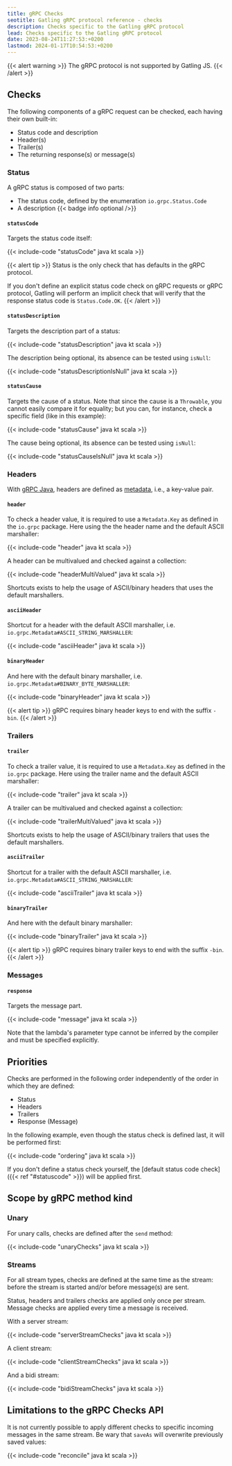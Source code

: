 ```yaml
---
title: gRPC Checks
seotitle: Gatling gRPC protocol reference - checks
description: Checks specific to the Gatling gRPC protocol
lead: Checks specific to the Gatling gRPC protocol
date: 2023-08-24T11:27:53:+0200
lastmod: 2024-01-17T10:54:53:+0200
---
```


{{< alert warning >}}
The gRPC protocol is not supported by Gatling JS.
{{< /alert >}}

## Checks

The following components of a gRPC request can be checked, each having their own built-in:

- Status code and description
- Header(s)
- Trailer(s)
- The returning response(s) or message(s)

### Status

A gRPC status is composed of two parts:

- The status code, defined by the enumeration `io.grpc.Status.Code`
- A description {{< badge info optional />}}

#### `statusCode`

Targets the status code itself:

{{< include-code "statusCode" java kt scala >}}

{{< alert tip >}}
Status is the only check that has defaults in the gRPC protocol.

If you don't define an explicit status code check on gRPC requests or gRPC protocol, Gatling will perform an implicit
check that will verify that the response status code is `Status.Code.OK`.
{{< /alert >}}

#### `statusDescription`

Targets the description part of a status:

{{< include-code "statusDescription" java kt scala >}}

The description being optional, its absence can be tested using `isNull`:

{{< include-code "statusDescriptionIsNull" java kt scala >}}

#### `statusCause`

Targets the cause of a status. Note that since the cause is a `Throwable`, you cannot easily compare it for equality;
but you can, for instance, check a specific field (like in this example):

{{< include-code "statusCause" java kt scala >}}

The cause being optional, its absence can be tested using `isNull`:

{{< include-code "statusCauseIsNull" java kt scala >}}

### Headers

With [gRPC Java](https://github.com/grpc/grpc-java),
headers are defined as [metadata](https://grpc.io/docs/guides/metadata/), i.e., a key-value pair.

#### `header`

To check a header value, it is required to use a `Metadata.Key` as defined in the `io.grpc` package. Here using the
the header name and the default ASCII marshaller:

{{< include-code "header" java kt scala >}}

A header can be multivalued and checked against a collection:

{{< include-code "headerMultiValued" java kt scala >}}

Shortcuts exists to help the usage of ASCII/binary headers that uses the default marshallers.

#### `asciiHeader`

Shortcut for a header with the default ASCII marshaller, i.e. `io.grpc.Metadata#ASCII_STRING_MARSHALLER`:

{{< include-code "asciiHeader" java kt scala >}}

#### `binaryHeader`

And here with the default binary marshaller, i.e. `io.grpc.Metadata#BINARY_BYTE_MARSHALLER`:

{{< include-code "binaryHeader" java kt scala >}}

{{< alert tip >}}
gRPC requires binary header keys to end with the suffix `-bin`.
{{< /alert >}}

### Trailers

#### `trailer`

To check a trailer value, it is required to use a `Metadata.Key` as defined in the `io.grpc` package. Here using the
trailer name and the default ASCII marshaller:

{{< include-code "trailer" java kt scala >}}

A trailer can be multivalued and checked against a collection:

{{< include-code "trailerMultiValued" java kt scala >}}

Shortcuts exists to help the usage of ASCII/binary trailers that uses the default marshallers.

#### `asciiTrailer`

Shortcut for a trailer with the default ASCII marshaller, i.e. `io.grpc.Metadata#ASCII_STRING_MARSHALLER`:

{{< include-code "asciiTrailer" java kt scala >}}

#### `binaryTrailer`

And here with the default binary marshaller:

{{< include-code "binaryTrailer" java kt scala >}}

{{< alert tip >}}
gRPC requires binary trailer keys to end with the suffix `-bin`.
{{< /alert >}}

### Messages

#### `response`

Targets the message part. 

{{< include-code "message" java kt scala >}}

Note that the lambda's parameter type cannot be inferred by the compiler and must be specified explicitly.

## Priorities

Checks are performed in the following order independently of the order in which they are defined:

- Status
- Headers
- Trailers
- Response (Message) 

In the following example, even though the status check is defined last, it will be performed first:

{{< include-code "ordering" java kt scala >}} 

If you don't define a status check yourself, the [default status code check]({{< ref "#statuscode" >}})
will be applied first.

## Scope by gRPC method kind

### Unary

For unary calls, checks are defined after the `send` method:

{{< include-code "unaryChecks" java kt scala >}}

### Streams

For all stream types, checks are defined at the same time as the stream: before the stream is started and/or before
message(s) are sent.

Status, headers and trailers checks are applied only once per stream. Message checks are applied every time a message is
received.

With a server stream:

{{< include-code "serverStreamChecks" java kt scala >}}

A client stream:

{{< include-code "clientStreamChecks" java kt scala >}}

And a bidi stream:

{{< include-code "bidiStreamChecks" java kt scala >}}

## Limitations to the gRPC Checks API

It is not currently possible to apply different checks to specific incoming messages in the same stream. Be wary that
`saveAs` will overwrite previously saved values:

{{< include-code "reconcile" java kt scala >}}
